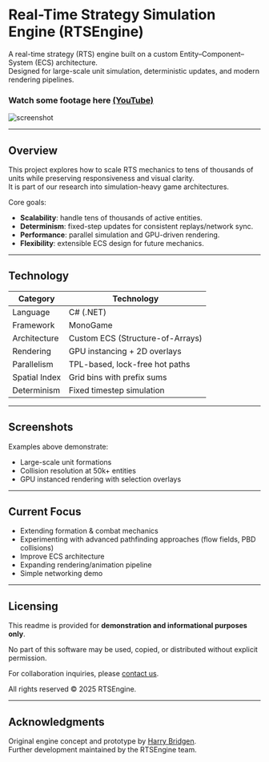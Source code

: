 # Real-Time Strategy Simulation Engine (RTSEngine)

A real-time strategy (RTS) engine built on a custom Entity–Component–System (ECS) architecture.  
Designed for large-scale unit simulation, deterministic updates, and modern rendering pipelines.

### Watch some footage here [(YouTube)](https://youtu.be/DCQR5XzoRYc?si=vObqql8tg4NLCVM7)

![screenshot](https://github.com/user-attachments/assets/3afd2a5b-6d8b-4f9f-8150-422be61ec1e2)

---

## Overview

This project explores how to scale RTS mechanics to tens of thousands of units while preserving responsiveness and visual clarity.  
It is part of our research into simulation-heavy game architectures.

Core goals:
- **Scalability**: handle tens of thousands of active entities.
- **Determinism**: fixed-step updates for consistent replays/network sync.
- **Performance**: parallel simulation and GPU-driven rendering.
- **Flexibility**: extensible ECS design for future mechanics.

---

## Technology

| Category      | Technology                                     |
| ------------- | ---------------------------------------------- |
| Language      | C# (.NET)                                      |
| Framework     | MonoGame                                       |
| Architecture  | Custom ECS (Structure-of-Arrays)               |
| Rendering     | GPU instancing + 2D overlays                   |
| Parallelism   | TPL-based, lock-free hot paths                 |
| Spatial Index | Grid bins with prefix sums                     |
| Determinism   | Fixed timestep simulation                      |

---

## Screenshots

Examples above demonstrate:  
- Large-scale unit formations  
- Collision resolution at 50k+ entities  
- GPU instanced rendering with selection overlays  

---

## Current Focus

- Extending formation & combat mechanics  
- Experimenting with advanced pathfinding approaches (flow fields, PBD collisions)
- Improve ECS architecture
- Expanding rendering/animation pipeline
- Simple networking demo

---

## Licensing

This readme is provided for **demonstration and informational purposes only**.  

No part of this software may be used, copied, or distributed without explicit permission.  

For collaboration inquiries, please [contact us](mailto:harrybridgen@gmail.com).

All rights reserved © 2025 RTSEngine.  

---

## Acknowledgments

Original engine concept and prototype by [Harry Bridgen](https://github.com/harrybridgen).  
Further development maintained by the RTSEngine team.
